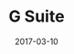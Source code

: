 ---
layout: site
title: "G Suite"
date: 2017-03-10
categories: [google]
version: 1.6.4
major: 1
minor: 6
patch: 4
slug: g-suite
link: https://gsuite.google.com/
permalink: /sites/:slug
---